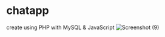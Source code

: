 # chatapp
create using PHP with MySQL & JavaScript
![Screenshot (9)](https://user-images.githubusercontent.com/104709337/167992592-30c23b8c-b417-411e-a83d-e1a63d6a0046.png)
